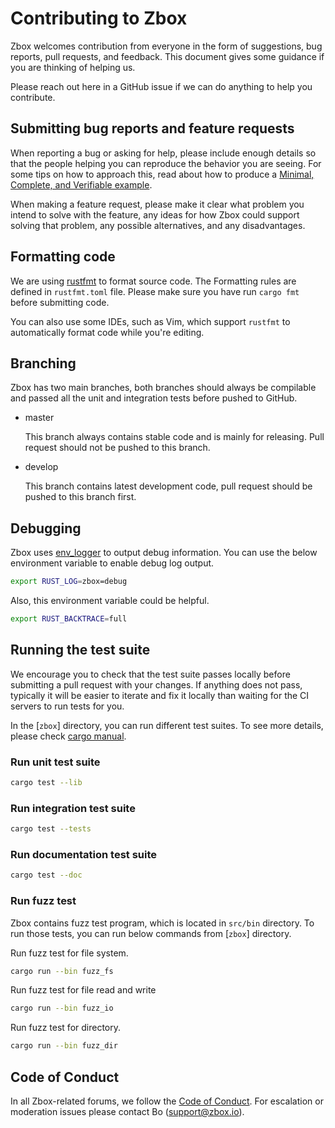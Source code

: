 # Contributing to Zbox

Zbox welcomes contribution from everyone in the form of suggestions, bug
reports, pull requests, and feedback. This document gives some guidance if you
are thinking of helping us.

Please reach out here in a GitHub issue if we can do anything to help you
contribute.

## Submitting bug reports and feature requests

When reporting a bug or asking for help, please include enough details so that
the people helping you can reproduce the behavior you are seeing. For some tips
on how to approach this, read about how to produce a [Minimal, Complete, and
Verifiable example].

[Minimal, Complete, and Verifiable example]: https://stackoverflow.com/help/mcve

When making a feature request, please make it clear what problem you intend to
solve with the feature, any ideas for how Zbox could support solving that
problem, any possible alternatives, and any disadvantages.

## Formatting code

We are using [rustfmt](https://github.com/rust-lang-nursery/rustfmt) to format
source code. The Formatting rules are defined in `rustfmt.toml` file. Please
make sure you have run `cargo fmt` before submitting code.

You can also use some IDEs, such as Vim, which support `rustfmt` to
automatically format code while you're editing.

## Branching

Zbox has two main branches, both branches should always be compilable and
passed all the unit and integration tests before pushed to GitHub.

- master

  This branch always contains stable code and is mainly for releasing. Pull
  request should not be pushed to this branch.

- develop

  This branch contains latest development code, pull request should be pushed
  to this branch first.

## Debugging

Zbox uses [env_logger](https://crates.io/crates/env_logger) to output debug
information. You can use the below environment variable to enable debug log
output.

```bash
export RUST_LOG=zbox=debug
```

Also, this environment variable could be helpful.

```bash
export RUST_BACKTRACE=full
```

## Running the test suite

We encourage you to check that the test suite passes locally before submitting a
pull request with your changes. If anything does not pass, typically it will be
easier to iterate and fix it locally than waiting for the CI servers to run
tests for you.

In the [`zbox`] directory, you can run different test suites. To see more
details, please check [cargo manual](http://doc.crates.io/guide.html).

### Run unit test suite

```bash
cargo test --lib
```

### Run integration test suite

```bash
cargo test --tests
```

### Run documentation test suite

```bash
cargo test --doc
```

### Run fuzz test

Zbox contains fuzz test program, which is located in `src/bin` directory. To run
those tests, you can run below commands from [`zbox`] directory.

Run fuzz test for file system.

```bash
cargo run --bin fuzz_fs
```

Run fuzz test for file read and write

```bash
cargo run --bin fuzz_io
```

Run fuzz test for directory.

```bash
cargo run --bin fuzz_dir
```

## Code of Conduct

In all Zbox-related forums, we follow the [Code of Conduct](CODE_OF_CONDUCT.md).
For escalation or moderation issues please contact Bo (support@zbox.io).

